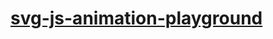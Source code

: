 [svg-js-animation-playground](https://dirkarnez.github.io/svg-js-animation-playground)
======================================================================================
